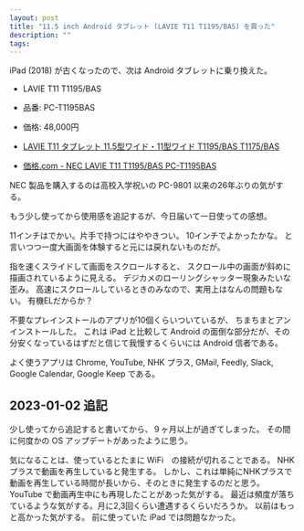 ```yaml
---
layout: post
title: "11.5 inch Android タブレット (LAVIE T11 T1195/BAS) を買った"
description: ""
tags: 
---
```

iPad (2018) が古くなったので、次は Android タブレットに乗り換えた。

* LAVIE T11 T1195/BAS
* 品番: PC-T1195BAS
* 価格: 48,000円

* [LAVIE T11 タブレット 11.5型ワイド・11型ワイド T1195/BAS T1175/BAS](https://www.nec-lavie.jp/products/tablet/lavie/laviet11/)
* [価格.com - NEC LAVIE T11 T1195/BAS PC-T1195BAS](https://kakaku.com/item/K0001327260/)

NEC 製品を購入するのは高校入学祝いの PC-9801 以来の26年ぶりの気がする。

もう少し使ってから使用感を追記するが、今日届いて一日使っての感想。

11インチはでかい。片手で持つにはややきつい。
10インチでよかったかな。
と言いつつ一度大画面を体験すると元には戻れないものだが。

指を速くスライドして画面をスクロールすると、
スクロール中の画面が斜めに描画されているように見える。
デジカメのローリングシャッター現象みたいな歪み。
高速にスクロールしているときのみなので、実用上はなんの問題もない。
有機ELだからか？

不要なプレインストールのアプリが10個くらいついているが、
ちまちまとアンインストールした。
これは iPad と比較して Android の面倒な部分だが、その分安くなっているはずだと信じて我慢するくらいには Android 信者である。

よく使うアプリは Chrome, YouTube, NHK プラス, GMail, Feedly, Slack, Google Calendar, Google Keep である。

## 2023-01-02 追記

少し使ってから追記すると書いてから、９ヶ月以上が過ぎてしまった。
その間に何度かの OS アップデートがあったように思う。

気になることは、使っているとたまに WiFi　の接続が切れることである。
NHKプラスで動画を再生していると発生する。
しかし、これは単純にNHKプラスで動画を再生している時間が長いから、そのときに発生するのだと思う。
YouTube で動画再生中にも再現したことがあった気がする。
最近は頻度が落ちているような気がする。月に2,3回くらい遭遇するくらいだろうか。
以前はもっと高かった気がする。
前に使っていた iPad では問題なかった。

